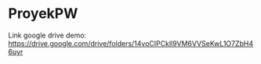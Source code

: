# ProyekPW
Link google drive demo: https://drive.google.com/drive/folders/14voCIPCkll9VM6VVSeKwL1O7ZbH46uyr

